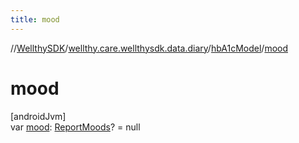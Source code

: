 ```yaml
---
title: mood
---
```

//[WellthySDK](../../../index.html)/[wellthy.care.wellthysdk.data.diary](../index.html)/[hbA1cModel](index.html)/[mood](mood.html)



# mood



[androidJvm]\
var [mood](mood.html): [ReportMoods](../-report-moods/index.html)? = null




